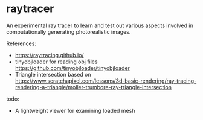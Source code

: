 # raytracer

An experimental ray tracer to learn and test out various aspects involved in computationally 
generating photorealistic images.

References:

- https://raytracing.github.io/
- tinyobjloader for reading obj files https://github.com/tinyobjloader/tinyobjloader
- Triangle intersection based on https://www.scratchapixel.com/lessons/3d-basic-rendering/ray-tracing-rendering-a-triangle/moller-trumbore-ray-triangle-intersection


todo: 
- A lightweight viewer for examining loaded mesh

